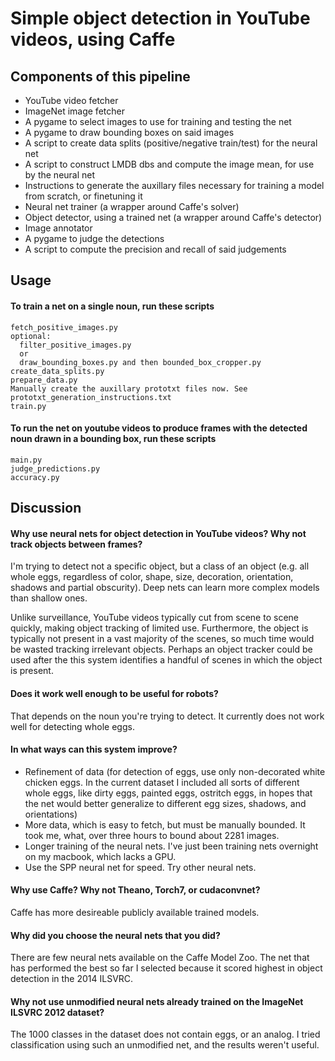 # Simple object detection in YouTube videos, using Caffe

## Components of this pipeline

- YouTube video fetcher
- ImageNet image fetcher
- A pygame to select images to use for training and testing the net
- A pygame to draw bounding boxes on said images
- A script to create data splits (positive/negative train/test) for the neural net
- A script to construct LMDB dbs and compute the image mean, for use by the neural net
- Instructions to generate the auxillary files necessary for training a model from scratch, or finetuning it
- Neural net trainer (a wrapper around Caffe's solver)
- Object detector, using a trained net (a wrapper around Caffe's detector)
- Image annotator
- A pygame to judge the detections
- A script to compute the precision and recall of said judgements

## Usage

#### To train a net on a single noun, run these scripts

```
fetch_positive_images.py
optional:
  filter_positive_images.py
  or
  draw_bounding_boxes.py and then bounded_box_cropper.py
create_data_splits.py
prepare_data.py
Manually create the auxillary prototxt files now. See prototxt_generation_instructions.txt
train.py
```

#### To run the net on youtube videos to produce frames with the detected noun drawn in a bounding box, run these scripts

```
main.py
judge_predictions.py
accuracy.py
```


## Discussion

#### Why use neural nets for object detection in YouTube videos? Why not track objects between frames?

I'm trying to detect not a specific object, but a class of an object (e.g. all whole eggs, regardless of color, shape, size, decoration, orientation, shadows and partial obscurity). Deep nets can learn more complex models than shallow ones.

Unlike surveillance, YouTube videos typically cut from scene to scene quickly, making object tracking of limited use. Furthermore, the object is typically not present in a vast majority of the scenes, so much time would be wasted tracking irrelevant objects. Perhaps an object tracker could be used after the this system identifies a handful of scenes in which the object is present.

#### Does it work well enough to be useful for robots?

That depends on the noun you're trying to detect. It currently does not work well for detecting whole eggs.

#### In what ways can this system improve?

- Refinement of data (for detection of eggs, use only non-decorated white chicken eggs. In the current dataset I included all sorts of different whole eggs, like dirty eggs, painted eggs, ostritch eggs, in hopes that the net would better generalize to different egg sizes, shadows, and orientations)
- More data, which is easy to fetch, but must be manually bounded. It took me, what, over three hours to bound about 2281 images.
- Longer training of the neural nets. I've just been training nets overnight on my macbook, which lacks a GPU.
- Use the SPP neural net for speed. Try other neural nets.

#### Why use Caffe? Why not Theano, Torch7, or cudaconvnet?

Caffe has more desireable publicly available trained models.

#### Why did you choose the neural nets that you did?

There are few neural nets available on the Caffe Model Zoo. The net that has performed the best so far I selected because it scored highest in object detection in the 2014 ILSVRC.

#### Why not use unmodified neural nets already trained on the ImageNet ILSVRC 2012 dataset?

The 1000 classes in the dataset does not contain eggs, or an analog. I tried classification using such an unmodified net, and the results weren't useful.

